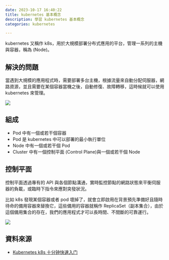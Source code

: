 ```yaml
---
date: 2023-10-17 16:40:22
title: kubernetes 基本概念
description: 學習 kubernetes 基本概念
categories: kubernetes

---
```


kubernetes 又稱作 k8s，用於大規模部署分布式應用的平台，管理一系列的主機與容器，稱為 (Node)。

## 解決的問題

當遇到大規模的應用程式時，需要部署多台主機，根據流量來自動分配伺服器，網路資源，並且需要在某個容器當機之後，自動修復、故障轉移，這時候就可以使用 kubernetes 來管理。


![](https://i.imgur.com/YkGgwYP.jpg)

## 組成

- Pod 中有一個或若干個容器
- Pod 是 kubernetes 中可以部署的最小執行單位
- Node 中有一個或若干個 Pod
- Cluster 中有一個控制平面 (Control Plane)與一個或若干個 Node

## 控制平面

控制平面透過專有的 API 與各個節點溝通，實時監控節點的網路狀態來平衡伺服器的負載，或臨時下指令來應對突發狀況。

比如 k8s 發現某個容器或者 pod 壞掉了，就會立即啟用在背景預先準備好且隨時待命的備用容器來替換它，這些備用的容器就稱作 ReplicaSet（副本集合），由於這個備用集合的存在，我們的應用程式才可以長時間、不間斷的可靠運行。

![](https://i.imgur.com/cwVX0PW.png)

## 資料來源

- [Kubernetes k8s 十分钟快速入门](https://www.youtube.com/watch?v=ubz3cFgxeJA)
